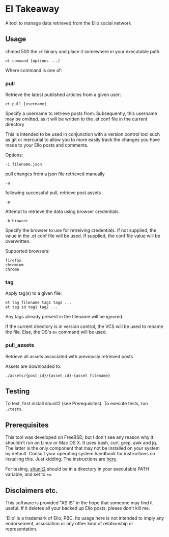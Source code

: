 # El Takeaway

A tool to manage data retrieved from the Ello social network

## Usage

chmod 500 the `et` binary and place it somewhere in your executable path.

    et command [options ...]

Where command is one of:

### pull

Retrieve the latest published articles from a given user:

    et pull [username]

Specify a username to retrieve posts from.  Subsequently, this username may be
omitted.  as it will be written to the .et conf file in the current directory

This is intended to be used in conjunction with a version control tool such as git or mercurial to allow you to more easily track the changes you have made to your Ello posts and comments.

Options:

    -i filename.json
pull changes from a json file retrieved manually

    -a
following successful pull, retrieve post assets

    -p
Attempt to retrieve the data using browser credentials.

    -b browser
Specify the browser to use for retreiving credentials.  If not supplied, the
value in the .et conf file will be used.  If supplied, the conf file value will
be overwritten.

Supported browsers:

    firefox
    chromium
    chrome

### tag

Apply tag(s) to a given file:

    et tag filename tag1 tag2 ...
    et tag id tag1 tag2 ...

Any tags already present in the filename will be ignored.

If the current directory is in version control, the VCS will be used to rename the file.  Else, the OS's `mv` command will be used.

### pull_assets

Retrieve all assets associated with previously retrieved posts

Assets are downloaded to:

    ./assets/{post_id}/{asset_id}-{asset_filename}

## Testing

To test, first install shunit2 (see Prerequisites).  To execute tests, run `./tests`.

## Prerequisites

This tool was developed on FreeBSD, but I don't see any reason why it shouldn't run on Linux or Mac OS X.  It uses bash, curl, grep, awk and jq.  The latter is the only component that may not be installed on your system by default.  Consult your operating system handbook for instructions on installing this.  Just kidding.  The instructions are [here](https://stedolan.github.io/jq/download/).

For testing, [shunit2](http://code.google.com/p/shunit2/) should be in a directory in your executable PATH variable, and set to `+x`.

## Disclaimers etc.

This software is provided "AS IS" in the hope that someone may find it useful.  If it deletes all your backed up Ello posts, please don't kill me.

'Ello' is a trademark of Ello, PBC.  Its usage here is not intended to imply any endorsement, association or any other kind of relationship or representation.
